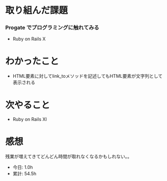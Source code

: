 # 取り組んだ課題
### Progate でプログラミングに触れてみる
* Ruby on Rails Ⅹ
# わかったこと
* HTML要素に対してlink_toメソッドを記述してもHTML要素が文字列として表示される
# 次やること
* Ruby on Rails Ⅺ
# 感想
残業が増えてきてどんどん時間が取れなくなるかもしれない。。
* 今日: 1.0h
* 累計: 54.5h
